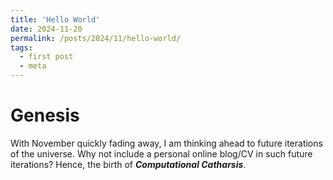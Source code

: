 ```yaml
---
title: 'Hello World'
date: 2024-11-20
permalink: /posts/2024/11/hello-world/
tags:
  - first post
  - meta
---
```


# Genesis
With November quickly fading away, I am thinking ahead to future iterations of the universe. Why not include a personal online blog/CV in such future iterations? Hence, the birth of ***Computational Catharsis***.
